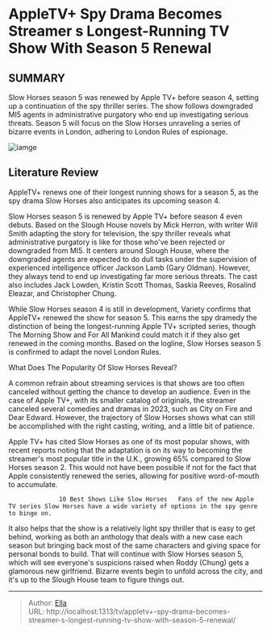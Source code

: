 # AppleTV&#43; Spy Drama Becomes Streamer s Longest-Running TV Show With Season 5 Renewal


## SUMMARY 



  Slow Horses season 5 was renewed by Apple TV&#43; before season 4, setting up a continuation of the spy thriller series.   The show follows downgraded MI5 agents in administrative purgatory who end up investigating serious threats.   Season 5 will focus on the Slow Horses unraveling a series of bizarre events in London, adhering to London Rules of espionage.  

![iamge](https://static1.srcdn.com/wordpress/wp-content/uploads/2024/01/gary-oldman-in-slow-horses-season-4-episode-5.jpg)

## Literature Review
AppleTV&#43; renews one of their longest running shows for a season 5, as the spy drama Slow Horses also anticipates its upcoming season 4.




Slow Horses season 5 is renewed by Apple TV&#43; before season 4 even debuts. Based on the Slough House novels by Mick Herron, with writer Will Smith adapting the story for television, the spy thriller reveals what administrative purgatory is like for those who&#39;ve been rejected or downgraded from MI5. It centers around Slough House, where the downgraded agents are expected to do dull tasks under the supervision of experienced intelligence officer Jackson Lamb (Gary Oldman). However, they always tend to end up investigating far more serious threats. The cast also includes Jack Lowden, Kristin Scott Thomas, Saskia Reeves, Rosalind Eleazar, and Christopher Chung.




While Slow Horses season 4 is still in development, Variety confirms that AppleTV&#43; renewed the show for season 5. This earns the spy dramedy the distinction of being the longest-running Apple TV&#43; scripted series, though The Morning Show and For All Mankind could match it if they also get renewed in the coming months. Based on the logline, Slow Horses season 5 is confirmed to adapt the novel London Rules.


 What Does The Popularity Of Slow Horses Reveal? 
          

A common refrain about streaming services is that shows are too often canceled without getting the chance to develop an audience. Even in the case of Apple TV&#43;, with its smaller catalog of originals, the streamer canceled several comedies and dramas in 2023, such as City on Fire and Dear Edward. However, the trajectory of Slow Horses shows what can still be accomplished with the right casting, writing, and a little bit of patience.




Apple TV&#43; has cited Slow Horses as one of its most popular shows, with recent reports noting that the adaptation is on its way to becoming the streamer&#39;s most popular title in the U.K., growing 65% compared to Slow Horses season 2. This would not have been possible if not for the fact that Apple consistently renewed the series, allowing for positive word-of-mouth to accumulate.

                  10 Best Shows Like Slow Horses   Fans of the new Apple TV series Slow Horses have a wide variety of options in the spy genre to binge on.    

It also helps that the show is a relatively light spy thriller that is easy to get behind, working as both an anthology that deals with a new case each season but bringing back most of the same characters and giving space for personal bonds to build. That will continue with Slow Horses season 5, which will see everyone&#39;s suspicions raised when Roddy (Chung) gets a glamorous new girlfriend. Bizarre events begin to unfold across the city, and it&#39;s up to the Slough House team to figure things out.






---

> Author: [Ella](https://instagram.hk.cn/)  
> URL: http://localhost:1313/tv/appletv&#43;-spy-drama-becomes-streamer-s-longest-running-tv-show-with-season-5-renewal/  

